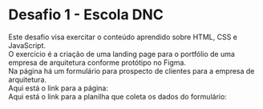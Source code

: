 # Desafio 1 - Escola DNC
Este desafio visa exercitar o conteúdo aprendido sobre HTML, CSS e JavaScript.<br>
O exercício é a criação de uma landing page para o portfólio de uma empresa de arquitetura conforme protótipo no Figma.<br>
Na página há um formulário para prospecto de clientes para a empresa de arquitetura.<br>
Aqui está o link para a página:<br>
Aqui está o link para a planilha que coleta os dados do formulário:<br>
